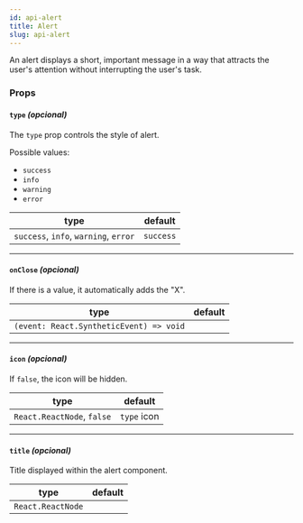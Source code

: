 ```yaml
---
id: api-alert
title: Alert
slug: api-alert
---
```


An alert displays a short, important message in a way that attracts the user's attention without interrupting the user's task.

### Props

#### `type` *(opcional)*

The `type` prop controls the style of alert.

Possible values:

- `success`
- `info`
- `warning`
- `error`

| type | default |
| ---- | ---- |
| `success`, `info`, `warning`, `error` | `success` |

<hr/>

#### `onClose` *(opcional)*

If there is a value, it automatically adds the "X".

| type | default |
| ---- | ---- |
| `(event: React.SyntheticEvent) => void` |  |

<hr/>

#### `icon` *(opcional)*

If `false`, the icon will be hidden.

| type | default |
| ---- | ---- |
| `React.ReactNode`, `false` | `type` icon |

<hr/>

#### `title` *(opcional)*

Title displayed within the alert component.

| type | default |
| ---- | ---- |
| `React.ReactNode` | |
